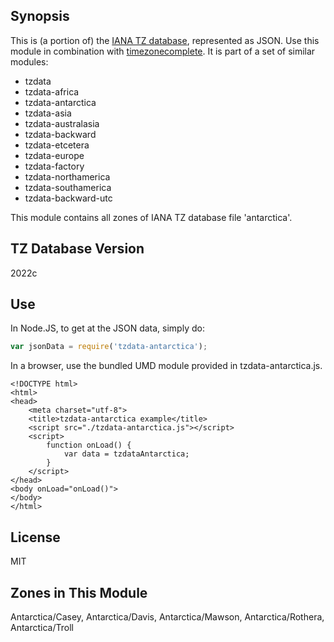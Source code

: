 
## Synopsis

This is (a portion of) the [IANA TZ database](https://www.iana.org/time-zones), represented as JSON. Use this module in combination with [timezonecomplete](https://www.npmjs.com/package/timezonecomplete).
It is part of a set of similar modules:
* tzdata
* tzdata-africa
* tzdata-antarctica
* tzdata-asia
* tzdata-australasia
* tzdata-backward
* tzdata-etcetera
* tzdata-europe
* tzdata-factory
* tzdata-northamerica
* tzdata-southamerica
* tzdata-backward-utc

This module contains all zones of IANA TZ database file 'antarctica'.



## TZ Database Version

2022c

## Use

In Node.JS, to get at the JSON data, simply do:

```javascript
var jsonData = require('tzdata-antarctica');
```

In a browser, use the bundled UMD module provided in tzdata-antarctica.js.

```
<!DOCTYPE html>
<html>
<head>
    <meta charset="utf-8">
    <title>tzdata-antarctica example</title>
    <script src="./tzdata-antarctica.js"></script>
    <script>
        function onLoad() {
            var data = tzdataAntarctica;
        }
    </script>
</head>
<body onLoad="onLoad()">
</body>
</html>
```

## License

MIT

## Zones in This Module

Antarctica/Casey, Antarctica/Davis, Antarctica/Mawson, Antarctica/Rothera, Antarctica/Troll
